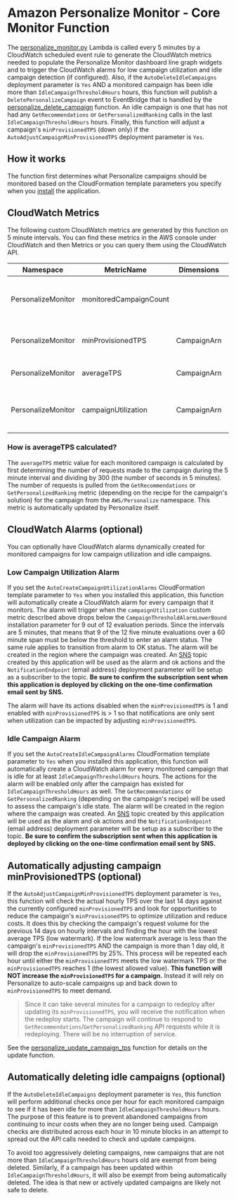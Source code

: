 # Amazon Personalize Monitor - Core Monitor Function

The [personalize_monitor.py](./personalize_monitor.py) Lambda is called every 5 minutes by a CloudWatch scheduled event rule to generate the CloudWatch metrics needed to populate the Personalize Monitor dashboard line graph widgets and to trigger the CloudWatch alarms for low campaign utilization and idle campaign detection (if configured). Also, if the `AutoDeleteIdleCampaigns` deployment parameter is `Yes` AND a monitored campaign has been idle more than `IdleCampaignThresholdHours` hours, this function will publish a `DeletePersonalizeCampaign` event to EventBridge that is handled by the [personalize_delete_campaign](../personalize_delete_campaign_function/) function.  An idle campaign is one that has not had any `GetRecommendations` or `GetPersonalizedRanking` calls in the last `IdleCampaignThresholdHours` hours. Finally, this function will adjust a campaign's `minProvisionedTPS` (down only) if the `AutoAdjustCampaignMinProvisionedTPS` deployment parameter is `Yes`.

## How it works

The function first determines what Personalize campaigns should be monitored based on the CloudFormation template parameters you specify when you [install](../README.md#installing-the-application) the application.

## CloudWatch Metrics

The following custom CloudWatch metrics are generated by this function on 5 minute intervals. You can find these metrics in the AWS console under CloudWatch and then Metrics or you can query them using the CloudWatch API.

| Namespace | MetricName | Dimensions | Unit | Description |
| --- | --- | --- | --- | --- |
| PersonalizeMonitor | monitoredCampaignCount | | Count | Number of campaigns currently being monitored at interval |
| PersonalizeMonitor | minProvisionedTPS | CampaignArn | Count/Second | `minProvisionedTPS` value for the campaign at interval |
| PersonalizeMonitor | averageTPS | CampaignArn | Count/Second | Average TPS for the campaign at interval |
| PersonalizeMonitor | campaignUtilization | CampaignArn | Percent | Utilization percentage of `averageTPS` vs `minProvisionedTPS` at interval |

### How is averageTPS calculated?

The `averageTPS` metric value for each monitored campaign is calculated by first determining the number of requests made to the campaign during the 5 minute interval and dividing by 300 (the number of seconds in 5 minutes). The number of requests is pulled from the `GetRecommendations` or `GetPersonalizedRanking` metric (depending on the recipe for the campaign's solution) for the campaign from the `AWS/Personalize` namespace. This metric is automatically updated by Personalize itself.

## CloudWatch Alarms (optional)

You can optionally have CloudWatch alarms dynamically created for monitored campaigns for low campaign utilization and idle campaigns.

### Low Campaign Utilization Alarm

If you set the `AutoCreateCampaignUtilizationAlarms` CloudFormation template parameter to `Yes` when you installed this application, this function will automatically create a CloudWatch alarm for every campaign that it monitors. The alarm will trigger when the `campaignUtilization` custom metric described above drops below the `CampaignThresholdAlarmLowerBound` installation parameter for 9 out of 12 evaluation periods. Since the intervals are 5 minutes, that means that 9 of the 12 five minute evaluations over a 60 minute span must be below the threshold to enter an alarm status. The same rule applies to transition from alarm to OK status. The alarm will be created in the region where the campaign was created. An [SNS](https://aws.amazon.com/sns/) topic created by this application will be used as the alarm and ok actions and the `NotificationEndpoint` (email address) deployment parameter will be setup as a subscriber to the topic. **Be sure to confirm the subscription sent when this application is deployed by clicking on the one-time confirmation email sent by SNS.** 

The alarm will have its actions disabled when the `minProvisionedTPS` is 1 and enabled with `minProvisionedTPS` is > 1 so that notifications are only sent when utilization can be impacted by adjusting `minProvisionedTPS`. 

### Idle Campaign Alarm

If you set the `AutoCreateIdleCampaignAlarms` CloudFormation template parameter to `Yes` when you installed this application, this function will automatically create a CloudWatch alarm for every monitored campaign that is idle for at least `IdleCampaignThresholdHours` hours. The actions for the alarm will be enabled only after the campaign has existed for `IdleCampaignThresholdHours` as well. The `GetRecommendations` or `GetPersonalizedRanking` (depending on the campaign's recipe) will be used to assess the campaign's idle state. The alarm will be created in the region where the campaign was created. An [SNS](https://aws.amazon.com/sns/) topic created by this application will be used as the alarm and ok actions and the `NotificationEndpoint` (email address) deployment parameter will be setup as a subscriber to the topic. **Be sure to confirm the subscription sent when this application is deployed by clicking on the one-time confirmation email sent by SNS.** 

## Automatically adjusting campaign minProvisionedTPS (optional)

If the `AutoAdjustCampaignMinProvisionedTPS` deployment parameter is `Yes`, this function will check the actual hourly TPS over the last 14 days against the currently configured `minProvisionedTPS` and look for opportunities to reduce the campaign's `minProvisionedTPS` to optimize utilization and reduce costs. It does this by checking the campaign's request volume for the previous 14 days on hourly intervals and finding the hour with the lowest average TPS (low watermark). If the low watermark average is less than the campaign's `minProvisionedTPS` AND the campaign is more than 1 day old, it will drop the `minProvisionedTPS` by 25%. This process will be repeated each hour until either the `minProvisionedTPS` meets the low watermark TPS or the `minProvisionedTPS` reaches 1 (the lowest allowed value). **This function will NOT increase the `minProvisionedTPS` for a campaign.** Instead it will rely on Personalize to auto-scale campaigns up and back down to `minProvisionedTPS` to meet demand. 

> Since it can take several minutes for a campaign to redeploy after updating its `minProvisionedTPS`, you will receive the notification when the redeploy starts. The campaign will continue to respond to `GetRecommendations`/`GetPersonalizedRanking` API requests while it is redeploying. There will be no interruption of service.

See the [personalize_update_campaign_tps](../personalize_update_campaign_tps_function/) function for details on the update function.

## Automatically deleting idle campaigns (optional)

If the `AutoDeleteIdleCampaigns` deployment parameter is `Yes`, this function will perform additional checks once per hour for each monitored campaign to see if it has been idle for more than `IdleCampaignThresholdHours` hours. The purpose of this feature is to prevent abandoned campaigns from continuing to incur costs when they are no longer being used. Campaign checks are distributed across each hour in 10 minute blocks in an attempt to spread out the API calls needed to check and update campaigns.

To avoid too aggressively deleting campaigns, new campaigns that are not more than `IdleCampaignThresholdHours` hours old are exempt from being deleted. Similarly, if a campaign has been updated within `IdleCampaignThresholdHours`, it will also be exempt from being automatically deleted. The idea is that new or actively updated campaigns are likely not safe to delete.  
